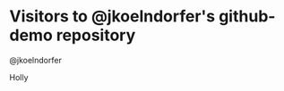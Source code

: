 Visitors to @jkoelndorfer's github-demo repository
==================================================

@jkoelndorfer

Holly
